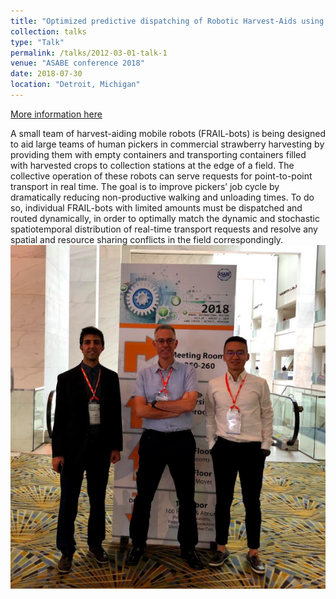 ```yaml
---
title: "Optimized predictive dispatching of Robotic Harvest-Aids using Multiple Scenario Approach"
collection: talks
type: "Talk"
permalink: /talks/2012-03-01-talk-1
venue: "ASABE conference 2018"
date: 2018-07-30
location: "Detroit, Michigan"
---
```

[More information here](http://rgdoi.net/10.13140/RG.2.2.15830.47684)

A small team of harvest-aiding mobile robots (FRAIL-bots) is being designed to aid large teams of human pickers in commercial strawberry harvesting by providing them with empty containers and transporting containers filled with harvested crops to collection stations at the edge of a field. The collective operation of these robots can serve requests for point-to-point transport in real time. The goal is to improve pickers’ job cycle by dramatically reducing non-productive walking and unloading times. To do so, individual FRAIL-bots with limited amounts must be dispatched and routed dynamically, in order to optimally match the dynamic and stochastic spatiotemporal distribution of real-time transport requests and resolve any spatial and resource sharing conflicts in the field correspondingly.<br/><img src='/images/ASABE_2018.png'>
